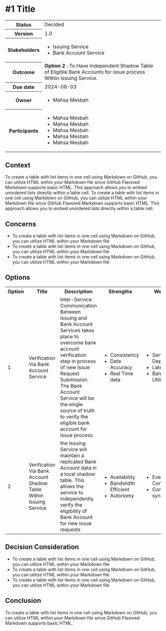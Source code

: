 # #1 Title
 <table>
      <tbody>
        <tr>
          <th>Status</th>
          <td>
            Decided
          </td>
        </tr>
        <tr>
          <th>Version</th>
          <td>
            1.0
          </td>
        </tr>
        <tr>
          <th>Stakeholders</th>
          <td>
            <ul>
              <li>Issuing Service</li>
              <li>Bank Account Service</li>
            </ul>
          </td>
        </tr>
        <tr>
          <th>
            <strong>Outcome</strong>
          </th>
          <td>
            <strong>Option 2 </strong>: To Have Independent Shadow Table of Eligible Bank Accounts for issue process Within Issuing Service.</td>
        </tr>
        <tr>
          <th>Due date</th>
          <td>2024-08-03</td>
        </tr>
        <tr>
          <th>Owner</th>
          <td>
            <ul>
              <li>
              Mahsa Mesbah
              </li>
            </ul>
          </td>
        </tr>
        <tr>
          <th>
            <p>
              <strong>Participants</strong>
            </p>
          </th>
          <td>
              <ul>
                <li>Mahsa Mesbah</li>
                <li>Mahsa Mesbah</li>
                <li>Mahsa Mesbah</li>
                <li>Mahsa Mesbah</li>
                <li>Mahsa Mesbah</li>
              </ul>
          </td>
        </tr>
      </tbody>
    </table>

## Context
To create a table with list items in one cell using Markdown on GitHub, you can utilize HTML within your Markdown file since GitHub Flavored Markdown supports basic HTML. This approach allows you to embed unordered lists directly within a table cell. To create a table with list items in one cell using Markdown on GitHub, you can utilize HTML within your Markdown file since GitHub Flavored Markdown supports basic HTML. This approach allows you to embed unordered lists directly within a table cell.
## Concerns
- To create a table with list items in one cell using Markdown on GitHub, you can utilize HTML within your Markdown file
- To create a table with list items in one cell using Markdown on GitHub, you can utilize HTML within your Markdown file
- To create a table with list items in one cell using Markdown on GitHub, you can utilize HTML within your Markdown file

## Options

<table>
      <tbody>
        <tr>
          <th>Option</th>
          <th>Title</th>
          <th>Description</th>
          <th>Strengths</th>
          <th>Weakness</th>
          <th>Opportunities</th>
          <th>Threats</th>
        </tr>
        <tr>
          <td>1</td>
          <td>Verification Via Bank Account Service</td>
          <td>Inter-Service Communication Between Issuing and Bank Account Services takes place to overcome bank account verification step in process of new Issue Request Submission. The Bank Account Service will be the single source of truth to verify the eligible bank account for Issue process.</td>
          <td>
            <ul>
              <li>Consistency</li>
              <li>Data Accuracy</li>
              <li>Real Time data</li>
            </ul>
          </td>
          <td>
            <ul>
              <li>Service Dependency</li>
              <li>Latency</li>
              <li>Bandwidth Utilization </li>
            </ul>
          </td>
          <td>
            <ul>
              <li>Single Source of Truth</li>
              <li>Immune To Bank Account Data Changes</li>
            </ul>
          </td>
          <td>
            <ul>
              <li>Single Point of Failure</li>
              <li>Potential Mesh Communication</li>
              <li>Potential Network Load </li>
              <li>Scalability Interdependence</li>
            </ul>
          </td>
        </tr>
        <tr>
          <td>2</td>
          <td>Verification Via Bank Account Shadow Table Within Issuing Service</td>
          <td>
            the Issuing Service will maintain a replicated Bank Account data in a local shadow table. This allows the service to independently verify the eligibility of Bank Account for new Issue requests
          </td>
          <td>
            <ul>
              <li>Availability</li>
              <li>Bandwidth Efficient</li>
              <li>Autonomy</li>
            </ul>
          </td>
          <td>
            <ul>
              <li>Eventual Consistency</li>
              <li>Complexity of synchronization</li>
            </ul>
          </td>
          <td>
            <ul>
              <li>Independent Scalability</li>
              <li>Independent Issuing Operation</li>
            </ul>
          </td>
          <td>
            <ul>
              <li>Stale Data Risks</li>
              <li>Synchronization Challenges</li>
            </ul>
          </td>
        </tr>
      </tbody>
    </table>

## Decision Consideration
- To create a table with list items in one cell using Markdown on GitHub, you can utilize HTML within your Markdown file
- To create a table with list items in one cell using Markdown on GitHub, you can utilize HTML within your Markdown file
- To create a table with list items in one cell using Markdown on GitHub, you can utilize HTML within your Markdown file

## Conclusion
To create a table with list items in one cell using Markdown on GitHub, you can utilize HTML within your Markdown file since GitHub Flavored Markdown supports basic HTML.